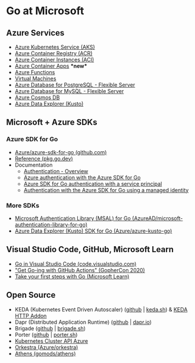 # Go at Microsoft

## Azure Services

- [Azure Kubernetes Service (AKS)](https://docs.microsoft.com/en-us/azure/aks/intro-kubernetes)
- [Azure Container Registry (ACR)](https://docs.microsoft.com/en-us/azure/container-registry/container-registry-intro)
- [Azure Container Instances (ACI)](https://docs.microsoft.com/en-us/azure/container-instances/container-instances-overview)
- [Azure Container Apps](https://docs.microsoft.com/en-ca/azure/container-apps/) **\*new\***
- [Azure Functions](https://docs.microsoft.com/en-us/azure/azure-functions/create-first-function-vs-code-other?tabs=go%2Cwindows)
- [Virtual Machines](https://docs.microsoft.com/en-us/azure/virtual-machines/linux/overview)
- [Azure Database for PostgreSQL - Flexible Server](https://docs.microsoft.com/en-us/azure/postgresql/flexible-server/overview)
- [Azure Database for MySQL - Flexible Server](https://docs.microsoft.com/en-us/azure/mysql/flexible-server/overview)
- [Azure Cosmos DB](https://docs.microsoft.com/en-us/azure/cosmos-db/introduction)
- [Azure Data Explorer (Kusto)](https://docs.microsoft.com/en-us/azure/data-explorer/data-explorer-overview)

## Microsoft + Azure SDKs

### Azure SDK for Go
- [Azure/azure-sdk-for-go (github.com)](https://github.com/Azure/azure-sdk-for-go)
- [Reference (pkg.go.dev)](https://pkg.go.dev/github.com/Azure/azure-sdk-for-go) 
- Documentation
    - [Authentication - Overview](https://docs.microsoft.com/en-us/azure/developer/go/azure-sdk-authorization)
    - [Azure authentication with the Azure SDK for Go](https://docs.microsoft.com/en-us/azure/developer/go/azure-sdk-authentication?tabs=bash)
    - [Azure SDK for Go authentication with a service principal](https://docs.microsoft.com/en-us/azure/developer/go/azure-sdk-authentication-service-principal?tabs=azure-cli)
    - [Authentication with the Azure SDK for Go using a managed identity](https://docs.microsoft.com/en-us/azure/developer/go/azure-sdk-authentication-managed-identity?tabs=azure-cli)

### More SDKs
- [Microsoft Authentication Library (MSAL) for Go (AzureAD/microsoft-authentication-library-for-go)](https://github.com/AzureAD/microsoft-authentication-library-for-go)
- [Azure Data Explorer (Kusto) SDK for Go (Azure/azure-kusto-go)](https://github.com/Azure/azure-kusto-go)


## Visual Studio Code, GitHub, Microsoft Learn

- [Go in Visual Studio Code (code.visualstudio.com)](https://code.visualstudio.com/docs/languages/go)
- ["Get Go-ing with GitHub Actions" (GopherCon 2020)](https://aka.ms/go-actions)
- [Take your first steps with Go (Microsoft Learn)](https://aka.ms/learn-go)

## Open Source

- KEDA (Kubernetes Event Driven Autoscaler) ([github](https://github.com/kedacore/keda) | [keda.sh](https://keda.sh/)) & [KEDA HTTP Addon](https://github.com/kedacore/http-add-on)
- Dapr (Distributed Application Runtime) ([github](https://github.com/dapr/dapr) | [dapr.io](https://dapr.io))
- Brigade ([github](https://github.com/brigadecore/brigade/) | [brigade.sh](https://brigade.sh/))
- Porter ([github](https://github.com/dapr/dapr) | [porter.sh](https://porter.sh))
- [Kubernetes Cluster API Azure](https://github.com/kubernetes-sigs/cluster-api-provider-azure)
- [Orkestra (Azure/orkestra)](https://github.com/Azure/orkestra)
- [Athens (gomods/athens)](https://github.com/gomods/athens)
